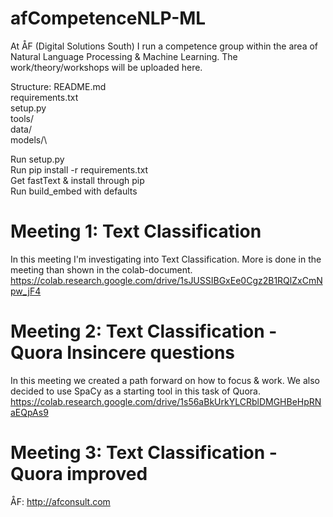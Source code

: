# afCompetenceNLP-ML
At ÅF (Digital Solutions South) I run a competence group within the area of Natural Language Processing &amp; Machine Learning. The work/theory/workshops will be uploaded here.

Structure:
README.md\
requirements.txt\
setup.py\
tools/\
data/\
models/\

Run setup.py\
Run pip install -r requirements.txt\
Get fastText & install through pip\
Run build_embed with defaults


# Meeting 1: Text Classification
In this meeting I'm investigating into Text Classification. More is done in the meeting than shown in the colab-document. 
https://colab.research.google.com/drive/1sJUSSIBGxEe0Cgz2B1RQlZxCmNpw_jF4

# Meeting 2: Text Classification - Quora Insincere questions
In this meeting we created a path forward on how to focus & work. We also decided to use SpaCy as a starting tool in this task of Quora. 
https://colab.research.google.com/drive/1s56aBkUrkYLCRblDMGHBeHpRNaEQpAs9

# Meeting 3: Text Classification - Quora improved


ÅF: http://afconsult.com
